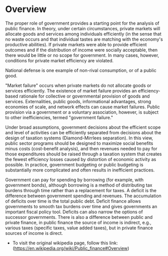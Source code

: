 # Overview

The proper role of government provides a starting point for the analysis of public finance. In theory, under certain circumstances, private markets will allocate goods and services among individuals efficiently (in the sense that no waste occurs and that individual tastes are matching with the economy's productive abilities). If private markets were able to provide efficient outcomes and if the distribution of income were socially acceptable, then there would be little or no scope for government. In many cases, however, conditions for private market efficiency are violated. 

National defense is one example of non-rival consumption, or of a public good.

"Market failure" occurs when private markets do not allocate goods or services efficiently. The existence of market failure provides an efficiency-based rationale for collective or governmental provision of goods and services. Externalities, public goods, informational advantages, strong economies of scale, and network effects can cause market failures. Public provision via a government or a voluntary association, however, is subject to other inefficiencies, termed "government failure."

Under broad assumptions, government decisions about the efficient scope and level of activities can be efficiently separated from decisions about the design of taxation systems (Diamond-Mirrlees separation). In this view, public sector programs should be designed to maximize social benefits minus costs (cost-benefit analysis), and then revenues needed to pay for those expenditures should be raised through a taxation system that creates the fewest efficiency losses caused by distortion of economic activity as possible. In practice, government budgeting or public budgeting is substantially more complicated and often results in inefficient practices.

Government can pay for spending by borrowing (for example, with government bonds), although borrowing is a method of distributing tax burdens through time rather than a replacement for taxes. A deficit is the difference between government spending and revenues. The accumulation of deficits over time is the total public debt. Deficit finance allows governments to smooth tax burdens over time and gives governments an important fiscal policy tool. Deficits can also narrow the options of successor governments. There is also a difference between public and private finance, in public finance the source of income is indirect, e.g., various taxes (specific taxes, value added taxes), but in private finance sources of income is direct.

- To visit the original wikipedia page, follow this link: (https://en.wikipedia.org/wiki/Public_finance#Overview)
